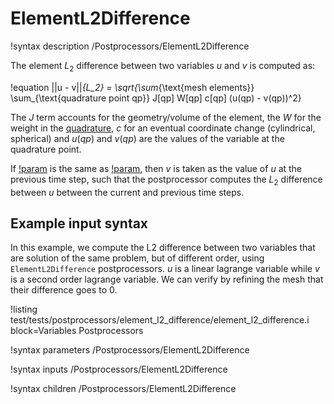 # ElementL2Difference

!syntax description /Postprocessors/ElementL2Difference

The element $L_2$ difference between two variables $u$ and $v$ is computed as:

!equation
||u - v||_{L_2} = \sqrt{\sum_{\text{mesh elements}} \sum_{\text{quadrature point qp}} J[qp] W[qp] c[qp] (u(qp) - v(qp))^2}

The $J$ term accounts for the geometry/volume of the element, the $W$ for the weight in the [quadrature](syntax/Executioner/Quadrature/index.md),
$c$ for an eventual coordinate change (cylindrical, spherical) and $u(qp)$ and $v(qp)$ are the values of the variable at the quadrature point.

If [!param](/Postprocessors/ElementL2Difference/other_variable) is the same as
[!param](/Postprocessors/ElementL2Difference/variable), then $v$ is taken as the value
of $u$ at the previous time step, such that the postprocessor computes the $L_2$
difference between $u$ between the current and previous time steps.

## Example input syntax

In this example, we compute the L2 difference between two variables that are solution of the same problem, but of different order, using `ElementL2Difference` postprocessors. $u$ is a linear lagrange variable while $v$ is a second order lagrange variable. We can verify by refining the mesh that their difference goes to 0.

!listing test/tests/postprocessors/element_l2_difference/element_l2_difference.i block=Variables Postprocessors

!syntax parameters /Postprocessors/ElementL2Difference

!syntax inputs /Postprocessors/ElementL2Difference

!syntax children /Postprocessors/ElementL2Difference
